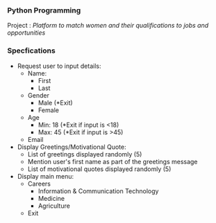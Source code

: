 ### Python Programming
Project : *Platform to match women and their qualifications to jobs and opportunities*

### Specfications
- Request user to input details:
    - Name:
        - First
        - Last
    - Gender
        - Male (*Exit)
        - Female
    - Age
        - Min: 18 (*Exit if input is <18)
        - Max: 45 (*Exit if input is >45)
    - Email  
- Display Greetings/Motivational Quote:
    - List of greetings displayed randomly (5)
    - Mention user's first name as part of the greetings message
    - List of motivational quotes displayed randomly (5)
- Display main menu:
    - Careers
        - Information & Communication Technology
        - Medicine
        - Agriculture
    - Exit